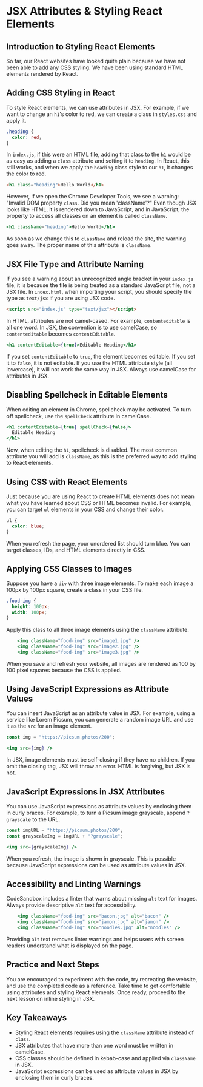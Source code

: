 # JSX Attributes & Styling React Elements

## Introduction to Styling React Elements

So far, our React websites have looked quite plain because we have not been able to add any CSS styling. We have been using standard HTML elements rendered by React.

## Adding CSS Styling in React

To style React elements, we can use attributes in JSX. For example, if we want to change an `h1`'s color to red, we can create a class in `styles.css` and apply it.

```css
.heading {
  color: red;
}
```

In `index.js`, if this were an HTML file, adding that class to the `h1` would be as easy as adding a `class` attribute and setting it to `heading`. In React, this still works, and when we apply the `heading` class style to our `h1`, it changes the color to red.

```html
<h1 class="heading">Hello World</h1>
```

However, if we open the Chrome Developer Tools, we see a warning: "Invalid DOM property `class`. Did you mean 'className'?" Even though JSX looks like HTML, it is rendered down to JavaScript, and in JavaScript, the property to access all classes on an element is called `className`.

```jsx
<h1 className="heading">Hello World</h1>
```

As soon as we change this to `className` and reload the site, the warning goes away. The proper name of this attribute is `className`.

## JSX File Type and Attribute Naming

If you see a warning about an unrecognized angle bracket in your `index.js` file, it is because the file is being treated as a standard JavaScript file, not a JSX file. In `index.html`, when importing your script, you should specify the type as `text/jsx` if you are using JSX code.

```html
<script src="index.js" type="text/jsx"></script>
```

In HTML, attributes are not camel-cased. For example, `contenteditable` is all one word. In JSX, the convention is to use camelCase, so `contenteditable` becomes `contentEditable`.

```jsx
<h1 contentEditable={true}>Editable Heading</h1>
```

If you set `contentEditable` to `true`, the element becomes editable. If you set it to `false`, it is not editable. If you use the HTML attribute style (all lowercase), it will not work the same way in JSX. Always use camelCase for attributes in JSX.

## Disabling Spellcheck in Editable Elements

When editing an element in Chrome, spellcheck may be activated. To turn off spellcheck, use the `spellCheck` attribute in camelCase.

```jsx
<h1 contentEditable={true} spellCheck={false}>
  Editable Heading
</h1>
```

Now, when editing the `h1`, spellcheck is disabled. The most common attribute you will add is `className`, as this is the preferred way to add styling to React elements.

## Using CSS with React Elements

Just because you are using React to create HTML elements does not mean what you have learned about CSS or HTML becomes invalid. For example, you can target `ul` elements in your CSS and change their color.

```css
ul {
  color: blue;
}
```

When you refresh the page, your unordered list should turn blue. You can target classes, IDs, and HTML elements directly in CSS.

## Applying CSS Classes to Images

Suppose you have a `div` with three image elements. To make each image a 100px by 100px square, create a class in your CSS file.

```css
.food-img {
  height: 100px;
  width: 100px;
}
```

Apply this class to all three image elements using the `className` attribute.

```jsx
    <img className="food-img" src="image1.jpg" />
    <img className="food-img" src="image2.jpg" />
    <img className="food-img" src="image3.jpg" />
```

When you save and refresh your website, all images are rendered as 100 by 100 pixel squares because the CSS is applied.

## Using JavaScript Expressions as Attribute Values

You can insert JavaScript as an attribute value in JSX. For example, using a service like Lorem Picsum, you can generate a random image URL and use it as the `src` for an image element.

```js
const img = "https://picsum.photos/200";
```

```jsx
<img src={img} />
```

In JSX, image elements must be self-closing if they have no children. If you omit the closing tag, JSX will throw an error. HTML is forgiving, but JSX is not.

## JavaScript Expressions in JSX Attributes

You can use JavaScript expressions as attribute values by enclosing them in curly braces. For example, to turn a Picsum image grayscale, append `?grayscale` to the URL.

```js
const imgURL = "https://picsum.photos/200";
const grayscaleImg = imgURL + "?grayscale";
```

```jsx
<img src={grayscaleImg} />
```

When you refresh, the image is shown in grayscale. This is possible because JavaScript expressions can be used as attribute values in JSX.

## Accessibility and Linting Warnings

CodeSandbox includes a linter that warns about missing `alt` text for images. Always provide descriptive `alt` text for accessibility.

```jsx
    <img className="food-img" src="bacon.jpg" alt="bacon" />
    <img className="food-img" src="jamon.jpg" alt="jamon" />
    <img className="food-img" src="noodles.jpg" alt="noodles" />
```

Providing `alt` text removes linter warnings and helps users with screen readers understand what is displayed on the page.

## Practice and Next Steps

You are encouraged to experiment with the code, try recreating the website, and use the completed code as a reference. Take time to get comfortable using attributes and styling React elements. Once ready, proceed to the next lesson on inline styling in JSX.

## Key Takeaways

- Styling React elements requires using the `className` attribute instead of `class`.
- JSX attributes that have more than one word must be written in camelCase.
- CSS classes should be defined in kebab-case and applied via `className` in JSX.
- JavaScript expressions can be used as attribute values in JSX by enclosing them in curly braces.
